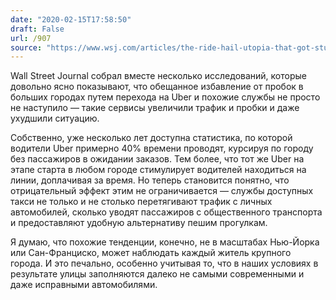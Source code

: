 ```yaml
---
date: "2020-02-15T17:58:50"
draft: False
url: /907
source: "https://www.wsj.com/articles/the-ride-hail-utopia-that-got-stuck-in-traffic-11581742802"
---
```


Wall Street Journal собрал вместе несколько исследований, которые довольно ясно показывают, что обещанное избавление от пробок в больших городах путем перехода на Uber и похожие службы не просто не наступило — такие сервисы увеличили трафик и пробки и даже ухудшили ситуацию.

Собственно, уже несколько лет доступна статистика, по которой водители Uber примерно 40% времени проводят, курсируя по городу без пассажиров в ожидании заказов. Тем более, что тот же Uber на этапе старта в любом городе стимулирует водителей находиться на линии, доплачивая за время. Но теперь становится понятно, что отрицательный эффект этим не ограничивается — службы доступных такси не только и не столько перетягивают трафик с личных автомобилей, сколько уводят пассажиров с общественного транспорта и предоставляют удобную альтернативу пешим прогулкам.

Я думаю, что похожие тенденции, конечно, не в масштабах Нью-Йорка или Сан-Франциско, может наблюдать каждый житель крупного города. И это печально, особенно учитывая то, что в наших условиях в результате улицы заполняются далеко не самыми современными и даже исправными автомобилями.
